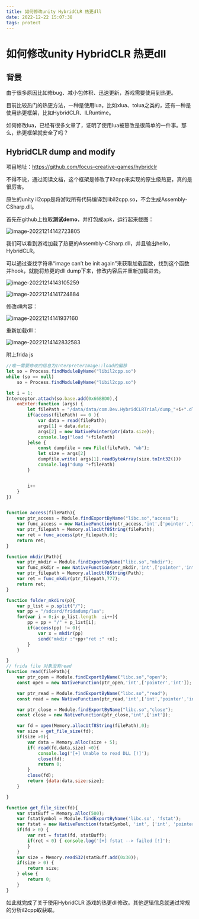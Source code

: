 ```yaml
---
title: 如何修改unity HybridCLR 热更dll
date: 2022-12-22 15:07:38
tags: protect
---
```


# 如何修改unity HybridCLR 热更dll

## 背景

由于很多原因比如修bug、减小包体积、迅速更新，游戏需要使用到热更。

目前比较热门的热更方法，一种是使用lua，比如xlua、tolua之类的，还有一种是使用热更框架，比如HybridCLR、ILRuntime。

如何修改lua，已经有很多文章了，证明了使用lua被篡改是很简单的一件事。那么，热更框架就安全了吗？

<!-- more -->

## HybridCLR dump and modify

项目地址：https://github.com/focus-creative-games/hybridclr

不得不说，通过阅读文档，这个框架是修改了il2cpp来实现的原生级热更，真的是很厉害。

原生的unity il2cpp是将游戏所有代码编译到libil2cpp.so，不会生成Assembly-CSharp.dll。

首先在github上拉取**测试demo**，并打包成apk，运行起来截图：

![image-20221214142723805](如何修改unityHybridCLR热更dll/image-20221214142723805.png)

我们可以看到游戏加载了热更的Assembly-CSharp.dll，并且输出hello，HybridCLR。

可以通过查找字符串“image can’t be init again”来获取加载函数，找到这个函数并hook，就能将热更的dll dump下来，修改内容后并重新加载进去。

![image-20221214143105259](如何修改unityHybridCLR热更dll/image-20221214143105259.png)

![image-20221214141724884](如何修改unityHybridCLR热更dll/image-20221214141724884.png)

修改dll内容：

![image-20221214141937160](如何修改unityHybridCLR热更dll/image-20221214141937160.png)

重新加载dll：

![image-20221214142832583](如何修改unityHybridCLR热更dll/image-20221214142832583.png)

附上frida js

```js
//唯一需要修改的信息为InterpreterImage::load的偏移
let so = Process.findModuleByName("libil2cpp.so")
while (so == null)
    so = Process.findModuleByName("libil2cpp.so")

let i = 1;
Interceptor.attach(so.base.add(0x66BBD0),{
    onEnter:function (args) {
        let filePath = "/data/data/com.Dev.HybridCLRTrial/dump_"+i+".dll"
        if(access(filePath) == 0 ){
            var data = read(filePath);
            args[1] = data.data;
            args[2] = new NativePointer(ptr(data.size));
            console.log("load "+filePath)
        }else {
            const dumpfile = new File(filePath, "wb");
            let size = args[2]
            dumpfile.write( args[1].readByteArray(size.toInt32()))
            console.log("dump "+filePath)
        }


        i++
    }
})


function access(filePath){
    var ptr_access = Module.findExportByName("libc.so","access");
    var func_access = new NativeFunction(ptr_access,'int',['pointer','int']);
    var ptr_filepath = Memory.allocUtf8String(filePath);
    var ret = func_access(ptr_filepath,0);
    return ret;
}

function mkdir(Path){
    var ptr_mkdir = Module.findExportByName("libc.so","mkdir");
    var func_mkdir = new NativeFunction(ptr_mkdir,'int',['pointer','int']);
    var ptr_filepath = Memory.allocUtf8String(Path);
    var ret = func_mkdir(ptr_filepath,777);
    return ret;
}

function folder_mkdirs(p){
    var p_list = p.split("/");
    var pp = "/sdcard/fridadump/lua";
    for(var i = 0;i< p_list.length  ;i++){
        pp = pp + "/" + p_list[i];
        if(access(pp) != 0){
            var x = mkdir(pp)
            send("mkdir :"+pp+"ret :" +x);
        }
    }

}
// frida file 对象没有read
function read(filePath){
    var ptr_open = Module.findExportByName("libc.so","open");
    const open = new NativeFunction(ptr_open,'int',['pointer','int']);

    var ptr_read = Module.findExportByName("libc.so","read");
    const read = new NativeFunction(ptr_read,'int',['int','pointer','int']);

    var ptr_close = Module.findExportByName("libc.so","close");
    const close = new NativeFunction(ptr_close,'int',['int']);

    var fd = open(Memory.allocUtf8String(filePath),0);
    var size = get_file_size(fd);
    if(size >0){
        var data = Memory.alloc(size + 5);
        if( read(fd,data,size) <0){
            console.log('[+] Unable to read DLL [!]');
            close(fd);
            return 0;
        }
        close(fd);
        return {data:data,size:size};
    }

}

function get_file_size(fd){
    var statBuff = Memory.alloc(500);
    var fstatSymbol = Module.findExportByName('libc.so', 'fstat');
    var fstat = new NativeFunction(fstatSymbol, 'int', ['int', 'pointer']);
    if(fd > 0) {
        var ret = fstat(fd, statBuff);
        if(ret < 0) { console.log('[+] fstat --> failed [!]');
        }
    }
    var size = Memory.readS32(statBuff.add(0x30));
    if(size > 0) {
        return size;
    } else {
        return 0;
    }
}
```

如此就完成了关于使用HybridCLR 游戏的热更dll修改。其他逻辑信息就通过常规的分析il2cpp取获取。